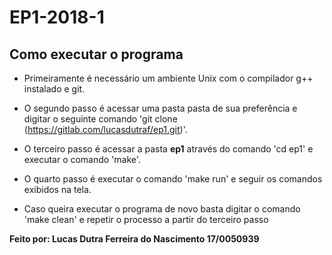 # EP1-2018-1

## **Como executar o programa**

- Primeiramente é necessário um ambiente Unix com o compilador g++ instalado e git.

- O segundo passo é acessar uma pasta pasta de sua preferência e digitar o seguinte comando 'git clone (https://gitlab.com/lucasdutraf/ep1.git)'.

- O terceiro passo é acessar a pasta **ep1** através do comando 'cd ep1' e executar o comando 'make'.

- O quarto passo é executar o comando 'make run' e seguir os comandos exibidos na tela.

- Caso queira executar o programa de novo basta digitar o comando 'make clean' e repetir o processo a partir do terceiro passo

**Feito por: Lucas Dutra Ferreira do Nascimento 17/0050939**
